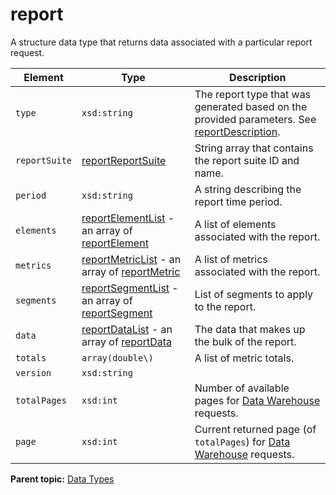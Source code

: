 # report

A structure data type that returns data associated with a particular report request.

|Element|Type|Description|
|-------|----|-----------|
| ` type ` | `xsd:string` | The report type that was generated based on the provided parameters. See [reportDescription](r_reportDescription.md#).|
| ` reportSuite ` | [reportReportSuite](r_reportReportSuite.md#) | String array that contains the report suite ID and name. |
| ` period ` | `xsd:string` | A string describing the report time period. |
| ` elements ` | [reportElementList](r_reportElements.md#) - an array of [reportElement](r_reportElement.md#) | A list of elements associated with the report.|
| ` metrics ` | [reportMetricList](r_reportMetrics.md#) - an array of [reportMetric](r_reportMetric.md#) | A list of metrics associated with the report. |
| ` segments ` | [reportSegmentList](r_reportSegmentList.md#) - an array of [reportSegment](r_reportSegment.md#) | List of segments to apply to the report. |
| ` data ` | [reportDataList](r_reportDataList.md#) - an array of [reportData](r_reportData.md#) | The data that makes up the bulk of the report. |
| ` totals ` | `array(double\) ` | A list of metric totals. |
| ` version ` | ` xsd:string ` |   |
| ` totalPages ` | `xsd:int` | Number of available pages for [Data Warehouse](../data_warehouse.md) requests. |
| ` page ` | `xsd:int` | Current returned page (of `totalPages`) for [Data Warehouse](../data_warehouse.md) requests. |

**Parent topic:** [Data Types](../data_types/datatypes.md)

